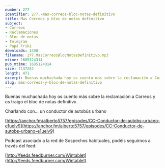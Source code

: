 ```yaml
---
number: 277
identifier: 277.-mas-correos-bloc-notas-definitivo
title: Mas Correos y bloc de notas definitivo
subject:
- Correos
- Reclamaciones
- Bloc de notas
- Telegram
- Papá Friki
downloads: 1408
filename: 277.MasCorreosBlocNotasDefinitivo.mp3
mtime: 1685124314
pub_mtime: 1685124314
size: 7137282
length: 471
excerpt: Buenas muchachada hoy os cuento mas sobre la reclamación a Correos y os traigo el bloc de notas definitivo.
slug: mas-correos-y-bloc-de-notas-definitivo
---
```

Buenas muchachada hoy os cuento más sobre la reclamación a Correos y os traigo el bloc de notas definitivo.

Charlando con... un conductor de autobús urbano

[https://anchor.fm/alberto5757/episodes/CC-Conductor-de-autobs-urbano-e1uelv9](https://anchor.fm/alberto5757/episodes/CC-Conductor-de-autobs-urbano-e1uelv9)

Podcast asociado a la red de Sospechos habituales, podéis seguirnos a través del feed

[http://feeds.feedburner.com/Wintablet](http://feeds.feedburner.com/Wintablet)